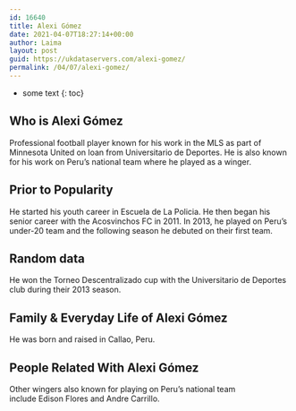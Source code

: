 ```yaml
---
id: 16640
title: Alexi Gómez
date: 2021-04-07T18:27:14+00:00
author: Laima
layout: post
guid: https://ukdataservers.com/alexi-gomez/
permalink: /04/07/alexi-gomez/
---
```


* some text
{: toc}


## Who is Alexi Gómez
                  
                  
                  
Professional football player known for his work in the MLS as part of Minnesota United on loan from Universitario de Deportes. He is also known for his work on Peru&#8217;s national team where he played as a winger. 
                  
              
            
              
            
                
                
                
## Prior to Popularity
                  
                  
                  
He started his youth career in Escuela de La Policia. He then began his senior career with the Acosvinchos FC in 2011. In 2013, he played on Peru&#8217;s under-20 team and the following season he debuted on their first team. 
                  
              
            
              
            
                
                
                
## Random data
                  
                  
                  
He won the Torneo Descentralizado cup with the Universitario de Deportes club during their 2013 season. 
                  
              
            
              
            
                
                
                
## Family & Everyday Life of Alexi Gómez
                  
                  
                  
He was born and raised in Callao, Peru. 
                  
              
            
              
            
                
                
                
## People Related With Alexi Gómez
                  
                  
                  
Other wingers also known for playing on Peru&#8217;s national team include Edison Flores and Andre Carrillo. 
                  
              
            
              
            
                
              
            
              
              
            
            
              
            
          
          
          